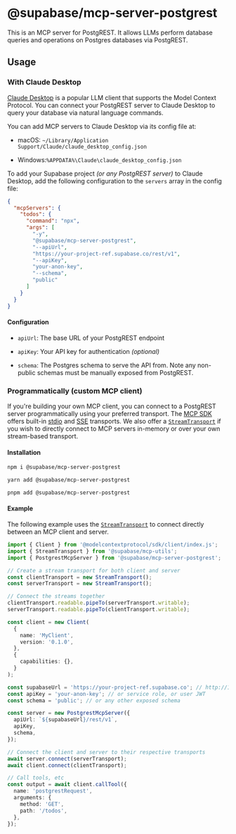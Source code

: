 # @supabase/mcp-server-postgrest

This is an MCP server for PostgREST. It allows LLMs perform database queries and operations on Postgres databases via PostgREST.

## Usage

### With Claude Desktop

[Claude Desktop](https://claude.ai/download) is a popular LLM client that supports the Model Context Protocol. You can connect your PostgREST server to Claude Desktop to query your database via natural language commands.

You can add MCP servers to Claude Desktop via its config file at:

- macOS: `~/Library/Application Support/Claude/claude_desktop_config.json`

- Windows:`%APPDATA%\Claude\claude_desktop_config.json`

To add your Supabase project _(or any PostgREST server)_ to Claude Desktop, add the following configuration to the `servers` array in the config file:

```json
{
  "mcpServers": {
    "todos": {
      "command": "npx",
      "args": [
        "-y",
        "@supabase/mcp-server-postgrest",
        "--apiUrl",
        "https://your-project-ref.supabase.co/rest/v1",
        "--apiKey",
        "your-anon-key",
        "--schema",
        "public"
      ]
    }
  }
}
```

#### Configuration

- `apiUrl`: The base URL of your PostgREST endpoint

- `apiKey`: Your API key for authentication _(optional)_

- `schema`: The Postgres schema to serve the API from. Note any non-public schemas must be manually exposed from PostgREST.

### Programmatically (custom MCP client)

If you're building your own MCP client, you can connect to a PostgREST server programmatically using your preferred transport. The [MCP SDK](https://github.com/modelcontextprotocol/typescript-sdk) offers built-in [stdio](https://modelcontextprotocol.io/docs/concepts/transports#standard-input-output-stdio) and [SSE](https://modelcontextprotocol.io/docs/concepts/transports#server-sent-events-sse) transports. We also offer a [`StreamTransport`](../mcp-utils#streamtransport) if you wish to directly connect to MCP servers in-memory or over your own stream-based transport.

#### Installation

```bash
npm i @supabase/mcp-server-postgrest
```

```bash
yarn add @supabase/mcp-server-postgrest
```

```bash
pnpm add @supabase/mcp-server-postgrest
```

#### Example

The following example uses the [`StreamTransport`](../mcp-utils#streamtransport) to connect directly between an MCP client and server.

```ts
import { Client } from '@modelcontextprotocol/sdk/client/index.js';
import { StreamTransport } from '@supabase/mcp-utils';
import { PostgrestMcpServer } from '@supabase/mcp-server-postgrest';

// Create a stream transport for both client and server
const clientTransport = new StreamTransport();
const serverTransport = new StreamTransport();

// Connect the streams together
clientTransport.readable.pipeTo(serverTransport.writable);
serverTransport.readable.pipeTo(clientTransport.writable);

const client = new Client(
  {
    name: 'MyClient',
    version: '0.1.0',
  },
  {
    capabilities: {},
  }
);

const supabaseUrl = 'https://your-project-ref.supabase.co'; // http://127.0.0.1:54321 for local
const apiKey = 'your-anon-key'; // or service role, or user JWT
const schema = 'public'; // or any other exposed schema

const server = new PostgrestMcpServer({
  apiUrl: `${supabaseUrl}/rest/v1`,
  apiKey,
  schema,
});

// Connect the client and server to their respective transports
await server.connect(serverTransport);
await client.connect(clientTransport);

// Call tools, etc
const output = await client.callTool({
  name: 'postgrestRequest',
  arguments: {
    method: 'GET',
    path: '/todos',
  },
});
```
